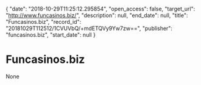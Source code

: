 {
  "date": "2018-10-29T11:25:12.295854", 
  "open_access": false, 
  "target_url": "http://www.funcasinos.biz/", 
  "description": null, 
  "end_date": null, 
  "title": "Funcasinos.biz", 
  "record_id": "20181029T112512/1CVUVbQ/+mdETQVy9Yw7zw==", 
  "publisher": "funcasinos.biz", 
  "start_date": null
}

# Funcasinos.biz

None